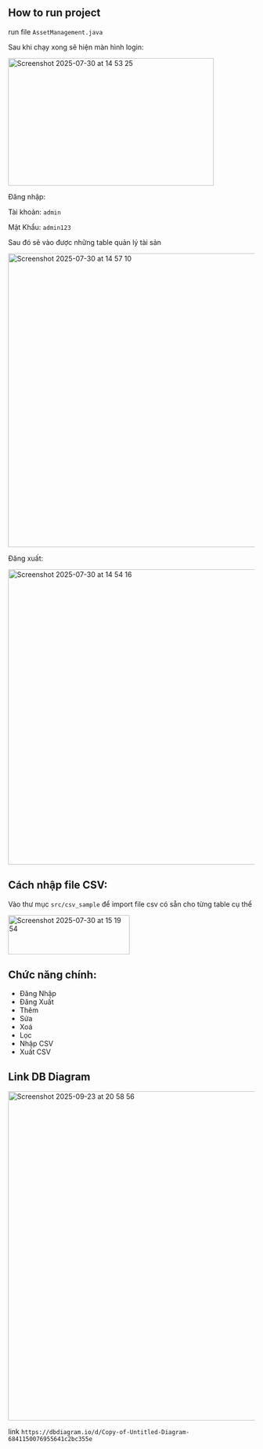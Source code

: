## How to run project

run file `AssetManagement.java`

Sau khi chạy xong sẽ hiện màn hình login:

<img width="420" height="260" alt="Screenshot 2025-07-30 at 14 53 25" src="https://github.com/user-attachments/assets/7002b542-01cd-44ed-a66c-c0beb36f929b" />

Đăng nhập:

Tài khoản: `admin`

Mật Khẩu: `admin123`

Sau đó sẽ vào được những table quản lý tài sản

<img width="901" height="599" alt="Screenshot 2025-07-30 at 14 57 10" src="https://github.com/user-attachments/assets/935c70f2-98d4-4e80-a1ee-0e520cad3d87" />

Đăng xuất:

<img width="901" height="602" alt="Screenshot 2025-07-30 at 14 54 16" src="https://github.com/user-attachments/assets/3d895ac8-fead-4b56-9e45-01fd6f160c31" />

## Cách nhập file CSV:

Vào thư mục `src/csv_sample` để import file csv có sẵn cho từng table cụ thể

<img width="248" height="80" alt="Screenshot 2025-07-30 at 15 19 54" src="https://github.com/user-attachments/assets/30f167da-6d3c-4e51-8616-deecf42a288f" />

## Chức năng chính:
+ Đăng Nhập
+ Đăng Xuất
+ Thêm
+ Sửa
+ Xoá
+ Lọc
+ Nhập CSV
+ Xuất CSV

## Link DB Diagram

<img width="1021" height="671" alt="Screenshot 2025-09-23 at 20 58 56" src="https://github.com/user-attachments/assets/dc65d531-4655-4f7f-82ac-819ee798a5a0" />

link `https://dbdiagram.io/d/Copy-of-Untitled-Diagram-6841150076955641c2bc355e`

